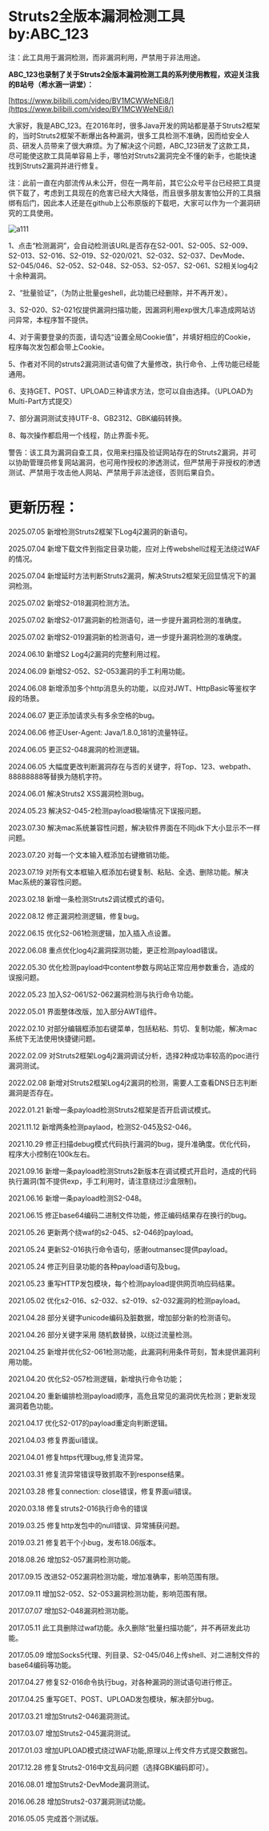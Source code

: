# Struts2全版本漏洞检测工具 by:ABC_123

注：此工具用于漏洞检测，而非漏洞利用，严禁用于非法用途。

**ABC_123也录制了关于Struts2全版本漏洞检测工具的系列使用教程，欢迎关注我的B站号（希水涵一讲堂）：**

[https://www.bilibili.com/video/BV1MCWWeNEi8/](https://www.bilibili.com/video/BV1MCWWeNEi8/)

大家好，我是ABC_123。在2016年时，很多Java开发的网站都是基于Struts2框架的，当时Struts2框架不断爆出各种漏洞，很多工具检测不准确，因而给安全人员、研发人员带来了很大麻烦。为了解决这个问题，ABC_123研发了这款工具，尽可能使这款工具简单容易上手，哪怕对Struts2漏洞完全不懂的新手，也能快速找到Struts2漏洞并进行修复。

注：此前一直在内部流传从未公开，但在一两年前，其它公众号平台已经把工具提供下载了，考虑到工具现在的危害已经大大降低，而且很多朋友害怕公开的工具捆绑有后门，因此本人还是在github上公布原版的下载吧，大家可以作为一个漏洞研究的工具使用。

![a111](https://github.com/abc123info/Struts2VulsScanTools/assets/143333826/73c828b8-5a49-4743-813c-9e48db8fe75b)


1、点击“检测漏洞”，会自动检测该URL是否存在S2-001、S2-005、S2-009、S2-013、S2-016、S2-019、S2-020/021、S2-032、S2-037、DevMode、S2-045/046、S2-052、S2-048、S2-053、S2-057、S2-061、S2相关log4j2十余种漏洞。

2、“批量验证”，（为防止批量geshell，此功能已经删除，并不再开发）。

3、S2-020、S2-021仅提供漏洞扫描功能，因漏洞利用exp很大几率造成网站访问异常，本程序暂不提供。

4、对于需要登录的页面，请勾选“设置全局Cookie值”，并填好相应的Cookie，程序每次发包都会带上Cookie。

5、作者对不同的struts2漏洞测试语句做了大量修改，执行命令、上传功能已经能通用。

6、支持GET、POST、UPLOAD三种请求方法，您可以自由选择。（UPLOAD为Multi-Part方式提交）

7、部分漏洞测试支持UTF-8、GB2312、GBK编码转换。

8、每次操作都启用一个线程，防止界面卡死。

警告：该工具为漏洞自查工具，仅用来扫描及验证网站存在的Struts2漏洞，并可以协助管理员修复网站漏洞，也可用作授权的渗透测试，但严禁用于非授权的渗透测试、严禁用于攻击他人网站、严禁用于非法途径，否则后果自负。

更新历程：
==========================================
2025.07.05 新增检测Struts2框架下Log4j2漏洞的新语句。

2025.07.04 新增下载文件到指定目录功能，应对上传webshell过程无法绕过WAF的情况。

2025.07.04 新增延时方法判断Struts2漏洞，解决Struts2框架无回显情况下的漏洞检测。

2025.07.02 新增S2-018漏洞检测方法。

2025.07.02 新增S2-017漏洞新的检测语句，进一步提升漏洞检测的准确度。

2025.07.02 新增S2-019漏洞新的检测语句，进一步提升漏洞检测的准确度。

2024.06.10 新增S2 Log4j2漏洞的完整利用过程。

2024.06.09 新增S2-052、S2-053漏洞的手工利用功能。

2024.06.08 新增添加多个http消息头的功能，以应对JWT、HttpBasic等鉴权字段的场景。

2024.06.07 更正添加请求头有多余空格的bug。

2024.06.06 修正User-Agent: Java/1.8.0_181的流量特征。

2024.06.05 更正S2-048漏洞的检测逻辑。

2024.06.05 大幅度更改判断漏洞存在与否的关键字，将Top、123、webpath、88888888等替换为随机字符。

2024.06.01 解决Struts2 XSS漏洞检测bug。

2024.05.23 解决S2-045-2检测payload极端情况下误报问题。

2023.07.30 解决mac系统兼容性问题，解决软件界面在不同jdk下大小显示不一样问题。

2023.07.20 对每一个文本输入框添加右键撤销功能。

2023.07.19 对所有文本框输入框添加右键复制、粘贴、全选、删除功能。解决Mac系统的兼容性问题。

2023.02.18 新增一条检测Struts2调试模式的语句。

2022.08.12 修正漏洞检测逻辑，修复bug。

2022.06.15 优化S2-061检测逻辑，加入插入点设置。

2022.06.08 重点优化log4j2漏洞探测功能，更正检测payload错误。

2022.05.30 优化检测payload中content参数与网站正常应用参数重合，造成的误报问题。

2022.05.23 加入S2-061/S2-062漏洞检测与执行命令功能。

2022.05.01 界面整体改版，加入部分AWT组件。

2022.02.10 对部分编辑框添加右键菜单，包括粘粘、剪切、复制功能，解决mac系统下无法使用快捷键问题。

2022.02.09 对Struts2框架Log4j2漏洞调试分析，选择2种成功率较高的poc进行漏洞测试。

2022.02.08 新增对Struts2框架Log4j2漏洞的检测，需要人工查看DNS日志判断漏洞是否存在。

2022.01.21 新增一条payload检测Struts2框架是否开启调试模式。

2021.11.12 新增两条检测paylaod，检测S2-045及S2-046。

2021.10.29 修正扫描debug模式代码执行漏洞的bug，提升准确度。优化代码，程序大小控制在100k左右。

2021.09.16 新增一条payload检测Struts2新版本在调试模式开启时，造成的代码执行漏洞(暂不提供exp，手工利用时，请注意绕过沙盒限制)。

2021.06.16 新增一条payload检测S2-048。

2021.06.15 修正base64编码二进制文件功能，修正编码结果存在换行的bug。

2021.05.26 更新两个绕waf的s2-045、s2-046的payload。

2021.05.24 更新S2-016执行命令语句，感谢outmansec提供payload。

2021.05.24 修正列目录功能的各种payload语句及bug。

2021.05.23 重写HTTP发包模块，每个检测payload提供网页响应码结果。

2021.05.02 优化s2-016、s2-032、s2-019、s2-032漏洞的检测payload。

2021.04.28 部分关键字unicode编码及脏数据，增加部分新的检测语句。

2021.04.26 部分关键字采用 随机数替换，以绕过流量检测。

2021.04.25 新增并优化S2-061检测功能，此漏洞利用条件苛刻，暂未提供漏洞利用功能。

2021.04.20 优化S2-057检测逻辑，新增执行命令功能；

2021.04.20 重新编排检测payload顺序，高危且常见的漏洞优先检测；更新发现漏洞着色功能。

2021.04.17 优化S2-017的payload重定向判断逻辑。

2021.04.03 修复界面ui错误。

2021.04.01 修复https代理bug,修复流异常。

2021.03.31 修复流异常错误导致抓取不到response结果。

2021.03.28 修复connection: close错误，修复界面ui错误。

2020.03.18 修复struts2-016执行命令的错误

2019.03.25 修复http发包中的null错误、异常捕获问题。

2019.03.21 修复若干个小bug，发布18.06版本。

2018.08.26 增加S2-057漏洞检测功能。

2017.09.15 改进S2-052漏洞检测功能，增加准确率，影响范围有限。

2017.09.11 增加S2-052、S2-053漏洞检测功能，影响范围有限。

2017.07.07 增加S2-048漏洞检测功能。

2017.05.11 此工具删除过waf功能。永久删除“批量扫描功能”，并不再研发此功能。

2017.05.09 增加Socks5代理、列目录、S2-045/046上传shell、对二进制文件的base64编码等功能。

2017.04.27 修复S2-016命令执行bug，对各种漏洞的测试语句进行修正。

2017.04.25 重写GET、POST、UPLOAD发包模块，解决部分bug。

2017.03.21 增加Struts2-046漏洞测试。

2017.03.07 增加Struts2-045漏洞测试。

2017.01.03 增加UPLOAD模式绕过WAF功能,原理以上传文件方式提交数据包。

2017.12.28 修复Struts2-016中文乱码问题（选择GBK编码即可）。

2016.08.01 增加Struts2-DevMode漏洞测试。

2016.06.28 增加Struts2-037漏洞测试功能。

2016.05.05 完成首个测试版。

